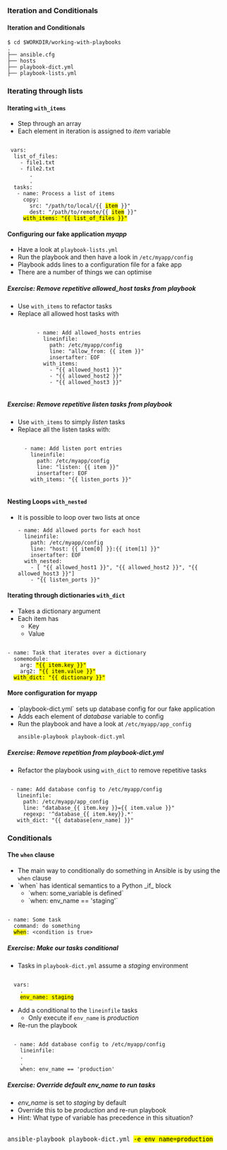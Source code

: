 ### Iteration and Conditionals


#### Iteration and Conditionals

```
$ cd $WORKDIR/working-with-playbooks
.
├── ansible.cfg
├── hosts
├── playbook-dict.yml
├── playbook-lists.yml
```


### Iterating through lists


#### Iterating `with_items`

* Step through an array <!-- .element: class="fragment" data-fragment-index="0" -->
* Each element in iteration is assigned to <!-- .element: class="fragment" data-fragment-index="1" -->_item_ variable

<pre class="fragment" data-fragment-index="0"><code data-trim data-noescape>
 vars:
  list_of_files: 
    - file1.txt
    - file2.txt
       .
       .
  tasks:
   - name: Process a list of items        
     copy:                               
       src: "/path/to/local/{{ <mark class="fragment" data-fragment-index="1">item</mark> }}"   
       dest: "/path/to/remote/{{ <mark class="fragment" data-fragment-index="1">item</mark> }}" 
     <mark class="fragment" data-fragment-index="1">with_items: "{{ list_of_files }}"</mark>    
</code></pre>



#### Configuring our fake application _myapp_

* Have a look at <!-- .element: class="fragment" data-fragment-index="0" -->`playbook-lists.yml`
* Run the playbook and then have a look in <!-- .element: class="fragment" data-fragment-index="1" -->`/etc/myapp/config`
* Playbook adds lines to a configuration file for a fake app <!-- .element: class="fragment" data-fragment-index="2" -->
* There are a number of things we can optimise <!-- .element: class="fragment" data-fragment-index="3" -->



##### Exercise: Remove repetitive *allowed_host* tasks from playbook

* Use `with_items` to refactor tasks
* Replace all allowed host tasks with <!-- .element: class="fragment" data-fragment-index="0" -->
   <pre class="fragment" data-fragment-index="0"><code data-trim>
        - name: Add allowed_hosts entries
          lineinfile:
            path: /etc/myapp/config
            line: "allow_from: {{ item }}"
            insertafter: EOF
          with_items:
            - "{{ allowed_host1 }}"
            - "{{ allowed_host2 }}"
            - "{{ allowed_host3 }}"

  </code></pre>



##### Exercise: Remove repetitive listen tasks from playbook

* Use `with_items` to simply _listen_ tasks
* Replace all the listen tasks with:
   <pre class="fragment" data-fragment-index="0"><code data-trim>
    - name: Add listen port entries
      lineinfile:
        path: /etc/myapp/config
        line: "listen: {{ item }}"
        insertafter: EOF
      with_items: "{{ listen_ports }}"
    </code></pre>



#### Nesting Loops `with_nested`

* It is possible to loop over two lists at once
   ```
   - name: Add allowed ports for each host
     lineinfile:
       path: /etc/myapp/config
       line: "host: {{ item[0] }}:{{ item[1] }}"
       insertafter: EOF
     with_nested:
       - [ "{{ allowed_host1 }}", "{{ allowed_host2 }}", "{{ allowed_host3 }}"]
       - "{{ listen_ports }}"

   ```
   <!-- .element: style="font-size:10pt;"  -->



#### Iterating through dictionaries `with_dict`

* Takes a dictionary argument <!-- .element: class="fragment" data-fragment-index="0" -->
* Each item has <!-- .element: class="fragment" data-fragment-index="1" -->
  * Key <!-- .element: class="fragment" data-fragment-index="2" -->
  * Value <!-- .element: class="fragment" data-fragment-index="3" -->

<pre><code data-trim data-noescape>
- name: Task that iterates over a dictionary
  somemodule:
    arg: <mark class="fragment" data-fragment-index="2">"{{ item.key }}"</mark>
    arg2: <mark class="fragment" data-fragment-index="3">"{{ item.value }}"</mark>
  <mark class="fragment" data-fragment-index="0">with_dict: "{{ dictionary }}"</mark>
</code></pre>



#### More configuration for myapp
 * <!-- .element: class="fragment" data-fragment-index="0" -->`playbook-dict.yml` sets up database config for our fake application
 * Adds each element of <!-- .element: class="fragment" data-fragment-index="1" -->*database* variable to config
 * Run the playbook and have a look at <!-- .element: class="fragment" data-fragment-index="2" -->`/etc/myapp/app_config`
   ```
   ansible-playbook playbook-dict.yml
   ```


##### Exercise: Remove repetition from playbook-dict.yml

* Refactor the playbook using `with_dict` to remove repetitive tasks

<pre class="fragment" data-fragment-index="0"><code data-trim>
 - name: Add database config to /etc/myapp/config
   lineinfile:
     path: /etc/myapp/app_config
     line: "database_{{ item.key }}={{ item.value }}"
     regexp: '^database_{{ item.key}}.*'
   with_dict: "{{ database[env_name] }}"
</code></pre>



### Conditionals



#### The `when` clause

* The main way to conditionally do something in Ansible is by using the <!-- .element: class="fragment" data-fragment-index="0" -->`when` clause
* <!-- .element: class="fragment" data-fragment-index="1" -->`when` has identical semantics to a Python _if_ block
   * <!-- .element: class="fragment" data-fragment-index="2" -->`when: some_variable is defined`
   * <!-- .element: class="fragment" data-fragment-index="3" -->`when: env_name == 'staging'`

<pre class="fragment" data-fragment-index="4"><code data-trim data-noescape>
- name: Some task
  command: do something
  <mark>when</mark>: &lt;condition is true&gt;
</code></pre>



##### Exercise: Make our tasks conditional

* Tasks in <!-- .element: class="fragment" data-fragment-index="0" -->`playbook-dict.yml` assume a _staging_ environment
<pre><code data-trim data-noescape>
  vars:
    .
    <mark>env_name: staging</mark>
</code></pre>
* Add a conditional to  the <!-- .element: class="fragment" data-fragment-index="1" -->`lineinfile` tasks
   + Only execute if <!-- .element: class="fragment" data-fragment-index="2" -->`env_name` is *production*
* Re-run the playbook <!-- .element: class="fragment" data-fragment-index="3" -->

<pre  class="fragment" data-fragment-index="4"><code data-trim>
  - name: Add database config to /etc/myapp/config
    lineinfile:
    .
    .
    when: env_name == 'production'
</code></pre>


##### Exercise: Override default *env_name* to run tasks

* *env_name* is set to _staging_ by default
* Override this to be _production_ and re-run playbook
* Hint: What type of variable has precedence in this situation?

<pre  class="fragment" data-fragment-index="0" style="font-size:12pt;"><code data-trim data-noescape>
ansible-playbook playbook-dict.yml <mark>-e env_name=production</mark>
</code></pre>
